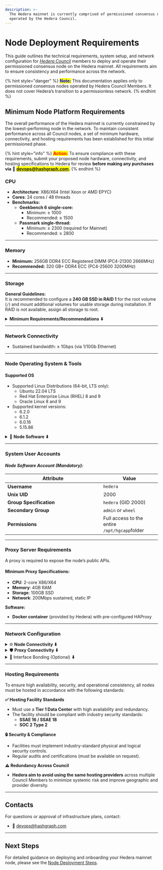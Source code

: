 ```yaml
---
description: >-
  The Hedera mainnet is currently comprised of permissioned consensus nodes
  operated by the Hedera Council.
---
```


# Node Deployment Requirements

This guide outlines the technical requirements, system setup, and network configuration for [_Hedera Council_](https://hedera.com/council) members to deploy and operate their permissioned consensus node on the Hedera mainnet. All requirements aim to ensure consistency and performance across the network.

{% hint style="danger" %}
<mark style="color:blue;">**Note:**</mark> This documentation applies only to permissioned consensus nodes operated by Hedera Council Members. It does not cover Hedera’s transition to a permissionless network.
{% endhint %}

## Minimum Node Platform Requirements

The overall performance of the Hedera mainnet is currently constrained by the lowest-performing node in the network. To maintain consistent performance across all Council nodes, a set of minimum hardware, connectivity, and hosting requirements has been established for this initial permissioned phase.

{% hint style="info" %}
<mark style="color:red;">**Action:**</mark> To ensure compliance with these requirements, submit your proposed node hardware, connectivity, and hosting specifications to Hedera for review **before making any purchases via** :e-mail: <mark style="color:blue;">**devops@hashgraph.com.**</mark>
{% endhint %}

### CPU

* **Architecture**: X86/X64 (Intel Xeon or AMD EPYC)
* **Cores**: 24 cores / 48 threads
* **Benchmarks:**
  * **Geekbench 6 single-core:**
    * Minimum: ≥ 1000
    * Recommended: ≥ 1500
  * **Passmark single-thread:**
    * Minimum: ≥ 2300 (required for Mainnet)
    * Recommended: ≥ 2800

***

### **Memory**

* **Minimum:** 256GB DDR4 ECC Registered DIMM (PC4-21300 2666MHz)
* **Recommended:** 320 GB+ DDR4 ECC (PC4-25600 3200MHz)

***

### **Storage**

**General Guidelines:**\
It is recommended to configure a **240 GB SSD in RAID 1** for the root volume (`/`) and mount additional volumes for usable storage during installation. If RAID is not available, assign all storage to root.

<details>

<summary><strong>Minimum Requirements/Recommendations ⬇</strong></summary>

* **Minimum:** 5TB NVMe SSD (usable)
* **Recommended:**
  * OS: 2 × 240GB SSD (RAID 1)
  * Data: 2 × NVMe drives (7.5TB RAID 0) or 4× in RAID 10 array

**Performance:**\
If mounted to root volume, the root volume must meet these requirements. If provisioned via RAID, the RAID array should meet these requirements:

* Sequential Write: 2,000–3,000 MB/s
* Sequential Read: 3,000–6,200 MB/s
* Random Read (sync): 250k–1M IOPS
* Random Write (sync): 100k–170k IOPS
* Avg. Latency: ≤ 200µs

> 📁 <mark style="color:blue;">**Note**</mark>: Nodes must pass the Hedera performance test suite at installation time.

</details>

***

### **Network Connectivity**

* Sustained bandwidth: ≥ 1Gbps (via 1/10Gb Ethernet)

***

### Node Operating System & Tools

#### Supported OS

* Supported Linux Distributions (64-bit, LTS only):
  * Ubuntu 22.04 LTS
  * Red Hat Enterprise Linux (RHEL) 8 and 9
  * Oracle Linux 8 and 9
* Supported kernel versions:
  * 6.2.0
  * 6.1.2
  * 6.0.16
  * 5.15.86

<details>

<summary>🧩 <strong>Node Software ⬇</strong></summary>

The following software components must be installed and configured on your node host to ensure proper participation in the Hedera Mainnet. All installations must follow the minimum version requirements and path conventions.

**🐳 Docker & Containerization:**

<table><thead><tr><th width="203.68359375">Component</th><th width="214.16796875">Version</th><th>Notes</th></tr></thead><tbody><tr><td><strong>Docker Engine</strong></td><td><code>20.10.6</code></td><td>Must be deployed with <strong>root privileges</strong>.</td></tr><tr><td><strong>Docker Compose</strong></td><td><code>1.29.2</code></td><td>Required for managing multi-container deployments.</td></tr><tr><td><strong>Privileged Containers</strong></td><td>Optional</td><td>If <strong>disabled</strong>, host machine <strong>must run</strong> the Havege Daemon.</td></tr><tr><td><strong>Havege Daemon</strong></td><td><code>1.9.14</code></td><td>Needed only if privileged containers are disabled.</td></tr><tr><td><strong>IPTables Support</strong></td><td>Linux kernel <code>3.10+</code></td><td>Required for Docker networking.</td></tr></tbody></table>

> :information\_source: <mark style="color:orange;">**Information**</mark>: Havege Daemon enhances the system’s entropy pool and is only necessary if container privilege escalation is disabled in your environment.

**🔐 System Utilities:**

<table><thead><tr><th width="182.73828125">Component</th><th width="189.078125">Required Version</th><th>Purpose</th></tr></thead><tbody><tr><td><strong>HashDeep</strong></td><td><code>4.4</code></td><td>Used for update integrity verification.</td></tr><tr><td><strong>Bindplane Collector</strong></td><td><code>4+</code></td><td>Required for node software log monitoring</td></tr><tr><td><strong>JQ CLI</strong></td><td><code>1.5+</code></td><td>JSON parser utility used in scripts and CLI workflows.</td></tr><tr><td><strong>GNU CoreUtils</strong></td><td><code>8.00+</code></td><td>Provides essential Unix command-line tools.</td></tr><tr><td><strong>cURL CLI</strong></td><td><code>7.58.0+</code></td><td>Used for API communication and health checks.</td></tr><tr><td><strong>InCron Daemon</strong></td><td><code>0.5.12+</code></td><td>Enables file-system-triggered automation (e.g., network upgrades).</td></tr><tr><td><strong>Rsync CLI</strong></td><td><code>3.0.0+</code></td><td>Required for network-wide upgrade file synchronization.</td></tr></tbody></table>

> 📁 <mark style="color:blue;">Note:</mark> Ensure all command-line tools are installed in your system's global $PATH and are accessible to the node admin user.

**⚙️ Node Management Tools:**

<table><thead><tr><th width="195.47265625">Component</th><th width="154.7265625">Version</th><th>Configuration Requirements</th></tr></thead><tbody><tr><td><strong>Node Mgmt Tools</strong></td><td><code>0.1.0+</code></td><td>Must be installed at <code>/opt/hgcapp/node-mgmt-tools</code></td></tr><tr><td></td><td></td><td>Path must be writable and executable by <code>hgcadmin</code> user</td></tr></tbody></table>

> 📁 <mark style="color:blue;">Note</mark>: The Node Mgmt Tools bundle includes essential scripts for update operations, log rotation, and status health checks.

</details>

***

### **System User Accounts**

#### _**Node Software Account (Mandatory):**_

<table><thead><tr><th width="299.6484375">Attribute</th><th>Value</th></tr></thead><tbody><tr><td><strong>Username</strong></td><td><code>hedera</code></td></tr><tr><td><strong>Unix</strong> <strong>UID</strong></td><td>2000</td></tr><tr><td><strong>Group Specification</strong></td><td><code>hedera</code> (GID 2000)</td></tr><tr><td><strong>Secondary Group</strong></td><td><code>admin</code> or <code>wheel</code></td></tr><tr><td><strong>Permissions</strong></td><td>Full access to the entire <code>/opt/hgcapp</code>folder</td></tr></tbody></table>

***

### Proxy Server Requirements

A proxy is required to expose the node’s public APIs.

#### Minimum Proxy Specifications:

* **CPU**: 2-core X86/X64
* **Memory**: 4GB RAM
* **Storage**: 100GB SSD
* **Network**: 200Mbps sustained, static IP

**Software:**

* **Docker container** (provided by Hedera) with pre-configured HAProxy

***

### Network Configuration

<details>

<summary>🌐 <strong>Node Connectivity ⬇</strong></summary>

**✅ Network Bandwidth**

* **Minimum:** `1 Gbps` sustained internet connection _(not burstable)._
* **Recommended:** Unmetered bandwidth to ensure uninterrupted sync and consensus participation.

**🔐 Network Isolation & IP Requirements**

* Deployed within a **dedicated, isolated DMZ** (Demilitarized Zone) network
* Configured with a **firewall** to allow connectivity only with Hedera consensus nodes
* Node must have a **static IP address**

> 📁 <mark style="color:blue;">**Note**</mark>**:** Fully Qualified Domain Names (FQDNs) are **not** supported.

**📡 Port Configuration**

The following ports must be configured for **public internet access** unless otherwise stated:

<table><thead><tr><th width="136.35546875">Port</th><th width="115.03515625">Protocol</th><th width="171.6953125">Direction</th><th>Description</th></tr></thead><tbody><tr><td><code>50111</code></td><td>TCP</td><td>Ingress/Egress</td><td>gRPC (public) API access</td></tr><tr><td><code>50211</code></td><td>TCP</td><td>Ingress</td><td>Gossip protocol</td></tr><tr><td><code>50212</code></td><td>TCP</td><td>Ingress</td><td>TLS-encrypted Gossip protocol</td></tr><tr><td><code>80</code></td><td>TCP</td><td>Egress only</td><td>OS package repository connectivity</td></tr><tr><td><code>443</code></td><td>TCP</td><td>Egress only</td><td>Secure package &#x26; system update access</td></tr><tr><td><code>123</code></td><td>UDP</td><td>Ingress/Egress</td><td>Time sync via NTP pool</td></tr></tbody></table>

</details>

<details>

<summary>🛡️ <strong>Proxy Connectivity ⬇</strong></summary>

**✅ Internet Bandwidth**

* **Required:** 200 Mbps sustained connection

**📡 Port Configuration**

<table><thead><tr><th width="132.375">Port</th><th width="129.4921875">Protocol</th><th width="170.046875">Direction</th><th>Purpose</th></tr></thead><tbody><tr><td><code>50211</code></td><td>TCP</td><td>Ingress/Egress</td><td>Gossip protocol</td></tr><tr><td><code>50212</code></td><td>TCP</td><td>Ingress/Egress</td><td>TLS-encrypted gossip</td></tr><tr><td><code>80</code></td><td>TCP</td><td>Egress only</td><td>OS package repository</td></tr><tr><td><code>443</code></td><td>TCP</td><td>Egress only</td><td>Secure updates</td></tr></tbody></table>

</details>

<details>

<summary>🔀 Interface Bonding (Optional) <strong>⬇</strong></summary>

If you plan to use **interface bonding (NIC bonding)** to increase reliability or performance, note the following:

**✅ Supported Configurations**

Only **Layer 2** bonding is supported:

* **Mode 1 (Active-Backup):**
  * Uses one active NIC at a time
  * Automatically switches to backup if the active NIC fails
* **Mode 4 (LACP – 802.3ad Active/Active):**
  * Uses Link Aggregation Control Protocol
  * Requires switch support
  * Provides load balancing and redundancy

**❌ Not Supported**

* **Layer 3 Policy-Based Routing (PBR)** with dual-pathways is **not supported**, due to the use of **mutual TLS** in the Hedera network.

> ⚠️ Mutual TLS depends on consistent IP-level paths; Layer 3 routing can disrupt this, leading to connection failures.

</details>

***

### Hosting Requirements

To ensure high availability, security, and operational consistency, all nodes must be hosted in accordance with the following standards:

**✅ Hosting Facility Standards**

* Must use a **Tier 1 Data Center** with high availability and redundancy.
* The facility should be compliant with industry security standards:
  * **SSAE 16 / SSAE 18**
  * **SOC 2 Type 2**

**🔒 Security & Compliance**

* Facilities must implement industry-standard physical and logical security controls.
* Regular audits and certifications (must be available on request).

**⚠️ Redundancy Across Council**

* **Hedera aim to avoid using the same hosting providers** across multiple Council Members to minimize systemic risk and improve geographic and provider diversity.

***

## Contacts

For questions or approval of infrastructure plans, contact:

* 📧 [devops@hashgraph.com](mailto:devops@hashgraph.com)

***

## Next Steps

For detailed guidance on deploying and onboarding your Hedera mainnet node, please see the [Node Deployment Steps](../node-deployment-process.md).
